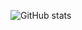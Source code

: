 ![GitHub stats](https://github-readme-stats.vercel.app/api/top-langs?username=tteeoo&layout=compact&exclude_repo=suckless&theme=gruvbox&langs_count=12)
